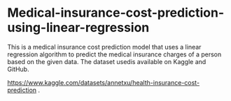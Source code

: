 
# Medical-insurance-cost-prediction-using-linear-regression

This is a medical insurance cost prediction model that uses a linear regression algorithm to predict the medical insurance charges of a person based on the given data. The dataset usedis available on Kaggle and GitHub.

https://www.kaggle.com/datasets/annetxu/health-insurance-cost-prediction .
